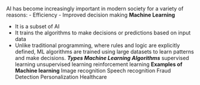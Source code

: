 AI has become increasingly important in modern society for a variety of reasons:
		- Efficiency
		- Improved decision making
**Machine Learning**
 - It is a subset of AI
 - It trains the algorithms to make decisions or predictions based on input data
 - Unlike traditional programming, where rules and logic are explicitly defined, ML algorithms are trained using large datasets to learn patterns and make decisions.
 ***Types Machine Learning Algorithms***
			 supervised learning
			 unsupervised learning
			 reinforcement learning
****Examples of Machine learning****
			Image recognition
			Speech recognition
			Fraud Detection
			Personalization
			Healthcare
			